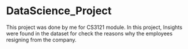 # DataScience_Project
This project was done by me for CS3121 module. In this project, Insights were found in the dataset for check the reasons why the employees resigning from the company.
